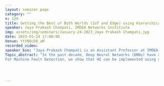 ```yaml
---
layout: seminar_page
category: ""
n: 129
title: Getting the Best of Both Worlds (IoT and Edge) using Hierarchical Inference
speaker: Jaya Prakash Champati, IMDEA Networks Institiute
img: assets/img/seminars/January-24-2023_Jaya Prakash Champati.jpg
date: 2023-01-24 17:00:00 
Venue: YtYNQcD8_aM
recorded_video: 
speaker_bio: "Jaya Prakash Champati is an Assistant Professor at IMDEA Networks Institute, where he leads the Edge Networks group. His general research interest is in the scheduling of communication and computation for emerging applications in edge computing systems, Internet of Things (IoT), and Cyber-Physical Systems (CPS). Prior to joining IMDEA, he was a post-doctoral researcher in the division of Information Science and Engineering, EECS, KTH Royal Institute of Technology, Sweden. He obtained his PhD in Electrical and Computer Engineering from the University of Toronto, Canada in 2017, and his master of technology degree from the Indian Institute of Technology (IIT) Bombay, India in 2010.  Prior to joining PhD, he worked at Broadcom Communications, where he contributed to the LTE MAC layer development. He was awarded the prestigious Marie Skłodowska-Curie Actions (MSCA) postdoctoral fellowship, 2021, and he was a recipient of the best paper award at IEEE National Conference on Communications, India, 2011."
Topic_abstract: "In the past decade, Deep Neural Networks (DNNs) have achieved unprecedented improvement in the inference accuracy for several hard-to-tackle applications such as image classification, object detection and identification, natural language processing, etc. The state-of-the-art DNNs that achieve close to 100% inference accuracy are typically large in size requiring gigabytes of memory to load the models. On the other end of the spectrum, the tinyML community is pushing the limits of compressing DNNs in order to embed them on memory-limited IoT devices. Performing local inference for data samples on IoT devices reduces delay, saves network bandwidth, and improves energy efficiency of the system, but it suffers in terms of low QoE as the tinyML DNNs have lower inference accuracy. In order to reap the benefits of doing local inference while not compromising on the inference accuracy, we explore the idea of Hierarchical Inference (HI), wherein the local inference is accepted only when it is correct, otherwise the data sample is offloaded. However, in general, it is impossible to know if the local inference is correct or not a priori. Nevertheless, in this talk, I will discuss how HI can be implemented for two important applications, namely, Machine Fault Detection and Image Classification.   
For Machine Fault Detection, we show that HI can be implemented using a simple threshold-based algorithm. For image classification, we present an online learning framework for identifying incorrect local inference. The resulting problem turns out to be Prediction with Experts' Advice with continuous action space. We will present HI learning algorithms with sub-linear regrets and evaluate their efficacy using datasets from ImageNet and MNIST dataset."




---
```


